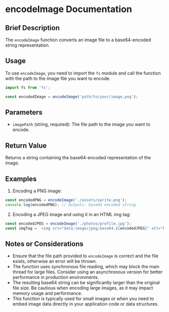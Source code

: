 # encodeImage Documentation

## Brief Description
The `encodeImage` function converts an image file to a base64-encoded string representation.

## Usage
To use `encodeImage`, you need to import the `fs` module and call the function with the path to the image file you want to encode.

```javascript
import fs from 'fs';

const encodedImage = encodeImage('path/to/your/image.png');
```

## Parameters
- `imagePath` (string, required): The file path to the image you want to encode.

## Return Value
Returns a string containing the base64-encoded representation of the image.

## Examples
1. Encoding a PNG image:

```javascript
const encodedPNG = encodeImage('./assets/sprite.png');
console.log(encodedPNG); // Outputs: base64 encoded string
```

2. Encoding a JPEG image and using it in an HTML img tag:

```javascript
const encodedJPEG = encodeImage('./photos/profile.jpg');
const imgTag = `<img src="data:image/jpeg;base64,${encodedJPEG}" alt="Profile Picture">`;
```

## Notes or Considerations
- Ensure that the file path provided to `encodeImage` is correct and the file exists, otherwise an error will be thrown.
- The function uses synchronous file reading, which may block the main thread for large files. Consider using an asynchronous version for better performance in production environments.
- The resulting base64 string can be significantly larger than the original file size. Be cautious when encoding large images, as it may impact memory usage and performance.
- This function is typically used for small images or when you need to embed image data directly in your application code or data structures.
